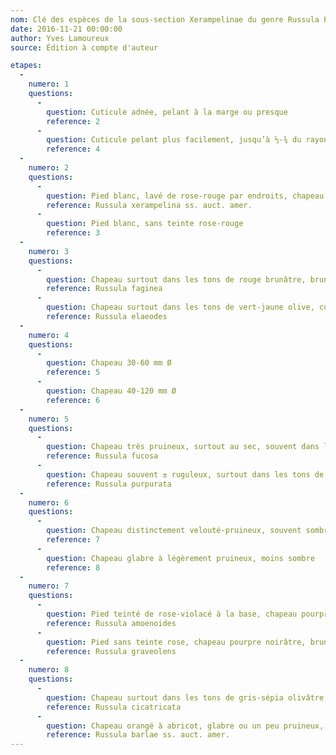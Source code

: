 ```yaml
---
nom: Clé des espèces de la sous-section Xerampelinae du genre Russula Persoon au Québec
date: 2016-11-21 00:00:00
author: Yves Lamoureux
source: Édition à compte d'auteur

etapes:
  -
    numero: 1
    questions:
      -
        question: Cuticule adnée, pelant à la marge ou presque
        reference: 2
      -
        question: Cuticule pelant plus facilement, jusqu’à ⅓-¾ du rayon
        reference: 4
  -
    numero: 2
    questions:
      -
        question: Pied blanc, lavé de rose-rouge par endroits, chapeau rouge sang ± foncé, viscidule, 50-120 mm Ø, poussant sous conifères
        reference: Russula xerampelina ss. auct. amer.
      -
        question: Pied blanc, sans teinte rose-rouge
        reference: 3
  -
    numero: 3
    questions:
      -
        question: Chapeau surtout dans les tons de rouge brunâtre, brun chocolat à rouge pâle, souvent ruguleux, parfois grand, 60-140 mm Ø, pied souvent brun à la base au début, poussant sous feuillus
        reference: Russula faginea
      -
        question: Chapeau surtout dans les tons de vert-jaune olive, cuivré-vineux vers la marge, 50-80 mm Ø, pied sans teinte brune au début, poussant en forêts mixtes
        reference: Russula elaeodes
  -
    numero: 4
    questions:
      -
        question: Chapeau 30-60 mm Ø
        reference: 5
      -
        question: Chapeau 40-120 mm Ø
        reference: 6
  -
    numero: 5
    questions:
      -
        question: Chapeau très pruineux, surtout au sec, souvent dans les tons de rouge foncé à rouge orangé, 30-60 mm Ø, lames non interveinées
        reference: Russula fucosa
      -
        question: Chapeau souvent ± ruguleux, surtout dans les tons de pourpre rougeâtre à noir pourpré, 40-60 mm Ø, lames interveinées
        reference: Russula purpurata
  -
    numero: 6
    questions:
      -
        question: Chapeau distinctement velouté-pruineux, souvent sombre
        reference: 7
      -
        question: Chapeau glabre à légèrement pruineux, moins sombre
        reference: 8
  -
    numero: 7
    questions:
      -
        question: Pied teinté de rose-violacé à la base, chapeau pourpre rougeâtre à pourpre noirâtre, fortement velouté-pruineux, 40-100 mm Ø
        reference: Russula amoenoides
      -
        question: Pied sans teinte rose, chapeau pourpre noirâtre, brun-pourpre à brun, velouté-pruineux, 50-120 mm Ø
        reference: Russula graveolens
  -
    numero: 8
    questions:
      -
        question: Chapeau surtout dans les tons de gris-sépia olivâtre, ruguleux-rivuleux concentriquement vers la marge, 40-120 mm Ø
        reference: Russula cicatricata
      -
        question: Chapeau orangé à abricot, glabre ou un peu pruineux, 50-100 mm Ø
        reference: Russula barlae ss. auct. amer.
---
```


